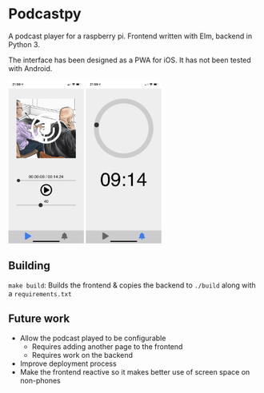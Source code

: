 # Podcastpy

A podcast player for a raspberry pi. Frontend written with Elm, backend in Python 3.

The interface has been designed as a PWA for iOS. It has not been tested with Android.

<p>
<img src="example1.jpg" width="30%">
<img src="example2.jpg" width="30%">
</p>


## Building
`make build`: Builds the frontend & copies the backend to `./build` along with a `requirements.txt`

## Future work
* Allow the podcast played to be configurable
    * Requires adding another page to the frontend
    * Requires work on the backend
* Improve deployment process
* Make the frontend reactive so it makes better use of screen space on non-phones